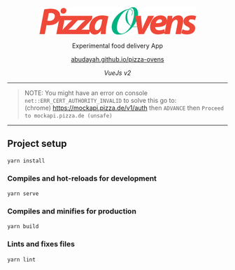<p align="center"><img src="/src/assets/logo-retina.png"/></p>

<p align="center">Experimental food delivery App</p>
<p align="center"><a href="https://abudayah.github.io/pizza-ovens" target="_blank">abudayah.github.io/pizza-ovens</a></p>
<p align="center"><i>VueJs v2</i></p>

---
> NOTE: You might have an error on console `net::ERR_CERT_AUTHORITY_INVALID` to solve this go to:<br>
> (chrome) https://mockapi.pizza.de/v1/auth then `ADVANCE` then `Proceed to mockapi.pizza.de (unsafe)`
---

## Project setup
```
yarn install
```

### Compiles and hot-reloads for development
```
yarn serve
```

### Compiles and minifies for production
```
yarn build
```

### Lints and fixes files
```
yarn lint
```
